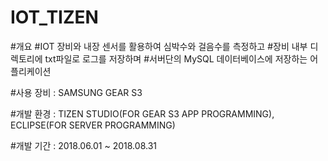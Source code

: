 # IOT_TIZEN

#개요 
#IOT 장비와 내장 센서를 활용하여 심박수와 걸음수를 측정하고 
#장비 내부 디렉토리에 txt파일로 로그를 저장하며
#서버단의 MySQL 데이터베이스에 저장하는 어플리케이션

#사용 장비 : SAMSUNG GEAR S3

#개발 환경 : TIZEN STUDIO(FOR GEAR S3 APP PROGRAMMING), ECLIPSE(FOR SERVER PROGRAMMING)

#개발 기간 : 2018.06.01 ~ 2018.08.31
